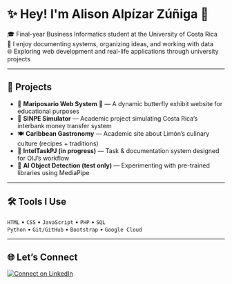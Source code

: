 # ✨ Hey! I'm Alison Alpízar Zúñiga 🦋

🎓 Final-year Business Informatics student at the University of Costa Rica  
📄 I enjoy documenting systems, organizing ideas, and working with data   
🌐 Exploring web development and real-life applications through university projects  

---

## 💼 Projects

- 🐛 **Mariposario Web System** 🦋 — A dynamic butterfly exhibit website for educational purposes
- 💸 **SINPE Simulator** — Academic project simulating Costa Rica’s interbank money transfer system  
- 🍽️ **Caribbean Gastronomy** — Academic site about Limón’s culinary culture (recipes + traditions)  
- 🧠 **IntelTaskPJ (in progress)** — Task & documentation system designed for OIJ’s workflow  
- 🧪 **AI Object Detection (test only)** — Experimenting with pre-trained libraries using MediaPipe

---

## 🛠️ Tools I Use

`HTML` • `CSS` • `JavaScript` • `PHP` • `SQL`  
`Python` • `Git/GitHub` • `Bootstrap` • `Google Cloud`

---

## 🌐 Let’s Connect

[![Connect on LinkedIn](https://img.shields.io/badge/-LinkedIn-blue?style=for-the-badge&logo=linkedin&logoColor=white)](https://www.linkedin.com/in/alison-alpízar-zúñiga-03969b358/)
